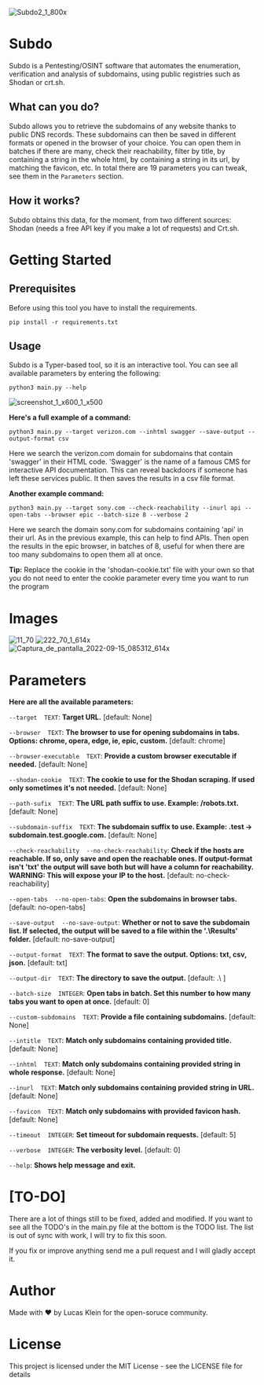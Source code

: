 ![Subdo2_1_800x](https://user-images.githubusercontent.com/59050136/171484315-06d7a9de-c6bd-434d-b74e-29347eb8c65f.png)

# Subdo
Subdo is a Pentesting/OSINT software that automates the enumeration, verification and analysis of subdomains, using public registries such as Shodan or crt.sh.

## What can you do?
Subdo allows you to retrieve the subdomains of any website thanks to public DNS records.
These subdomains can then be saved in different formats or opened in the browser of your choice. You can open them in batches if there are many, check their reachability, filter by title, by containing a string in the whole html, by containing a string in its url, by matching the favicon, etc.
In total there are 19 parameters you can tweak, see them in the `Parameters` section.

## How it works?
Subdo obtains this data, for the moment, from two different sources: Shodan (needs a free API key if you make a lot of requests) and Crt.sh.

# Getting Started
## Prerequisites
Before using this tool you have to install the requirements.

`pip install -r requirements.txt`

## Usage
Subdo is a Typer-based tool, so it is an interactive tool. You can see all available parameters by entering the following:

`python3 main.py --help`

![screenshot_1_x600_1_x500](https://user-images.githubusercontent.com/59050136/190322632-cac362d1-201a-4e6d-975f-5417d5c16cf5.png)



**Here's a full example of a command:**

`python3 main.py --target verizon.com --inhtml swagger --save-output --output-format csv`

Here we search the verizon.com domain for subdomains that contain 'swagger' in their HTML code. 'Swagger' is the name of a famous CMS for interactive API documentation. This can reveal backdoors if someone has left these services public. It then saves the results in a csv file format.

**Another example command:**

`python3 main.py --target sony.com --check-reachability --inurl api --open-tabs --browser epic --batch-size 8 --verbose 2`


Here we search the domain sony.com for subdomains containing 'api' in their url. As in the previous example, this can help to find APIs. Then open the results in the epic browser, in batches of 8, useful for when there are too many subdomains to open them all at once.

**Tip:** Replace the cookie in the 'shodan-cookie.txt' file with your own so that you do not need to enter the cookie parameter every time you want to run the program

# Images
![11_70](https://user-images.githubusercontent.com/59050136/190334512-949d348c-bb05-4fd5-9b5a-2d9594d86189.png)
![222_70_1_614x](https://user-images.githubusercontent.com/59050136/190334530-93ebace9-642b-40b7-a878-285cbb48c66d.png)  
![Captura_de_pantalla_2022-09-15_085312_614x](https://user-images.githubusercontent.com/59050136/190335282-19350477-33d6-4ba6-b543-d6d1deac3f76.png)


# Parameters
**Here are all the available parameters:**

`--target  TEXT`: **Target URL.** [default: None]

`--browser  TEXT`: **The browser to use for opening subdomains in tabs. Options: chrome, opera, edge, ie, epic, custom.** [default: chrome]

`--browser-executable  TEXT`: **Provide a custom browser executable if needed.** [default: None]

`--shodan-cookie  TEXT`: **The cookie to use for the Shodan scraping. If used only sometimes it's not needed.** [default: None]

`--path-sufix  TEXT`: **The URL path suffix to use. Example: /robots.txt.** [default: None]

`--subdomain-suffix  TEXT`: **The subdomain suffix to use. Example: .test -> subdomain.test.google.com.** [default: None]

`--check-reachability  --no-check-reachability`: **Check if the hosts are reachable. If so, only save and open the reachable ones. If output-format isn't 'txt' the output will save both but will have a column for reachability. WARNING: This will expose your IP to the host.** [default: no-check-reachability]

`--open-tabs  --no-open-tabs`: **Open the subdomains in browser tabs.** [default: no-open-tabs]

`--save-output  --no-save-output`: **Whether or not to save the subdomain list. If selected, the output will be saved to a file within the '.\Results' folder.** [default: no-save-output]

`--output-format  TEXT`: **The format to save the output. Options: txt, csv, json.** [default: txt]

`--output-dir  TEXT`: **The directory to save the output.** [default: .\ ]

`--batch-size  INTEGER`: **Open tabs in batch. Set this number to how many tabs you want to open at once.** [default: 0]

`--custom-subdomains  TEXT`: **Provide a file containing subdomains.** [default: None]

`--intitle  TEXT`: **Match only subdomains containing provided title.** [default: None]

`--inhtml  TEXT`: **Match only subdomains containing provided string in whole response.** [default: None]

`--inurl  TEXT`: **Match only subdomains containing provided string in URL.** [default: None]

`--favicon  TEXT`: **Match only subdomains with provided favicon hash.** [default: None]

`--timeout  INTEGER`: **Set timeout for subdomain requests.** [default: 5]

`--verbose  INTEGER`: **The verbosity level.** [default: 0]

`--help`: **Shows help message and exit.**

# [TO-DO]
There are a lot of things still to be fixed, added and modified. If you want to see all the TODO's in the main.py file at the bottom is the TODO list.
The list is out of sync with work, I will try to fix this soon.

If you fix or improve anything send me a pull request and I will gladly accept it.

# Author

Made with ❤️ by Lucas Klein for the open-soruce community.

# License

This project is licensed under the MIT License - see the LICENSE file for details
